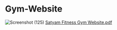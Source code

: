 # Gym-Website
![Screenshot (125)](https://user-images.githubusercontent.com/92453074/139803192-86ba415f-8c93-4668-8344-1df6ffaf2ce1.png)
[Satyam Fitness Gym Website.pdf](https://github.com/satywanbhalekar/Gym-Website/files/7458560/Satyam.Fitness.Gym.Website.pdf)
